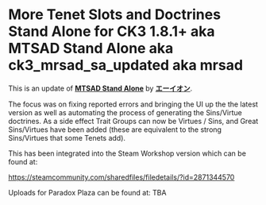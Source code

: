 # More Tenet Slots and Doctrines Stand Alone for CK3 1.8.1+ aka MTSAD Stand Alone aka ck3_mrsad_sa_updated aka mrsad

This is an update of <a href="https://steamcommunity.com/sharedfiles/filedetails/?id=2871344570" target="_blank">**MTSAD Stand Alone**</a> by <a href="https://steamcommunity.com/profiles/76561198331765604" target="_blank">**エーイオン**</a>.  

The focus was on fixing reported errors and bringing the UI up the the latest version as well as automating the process of generating the Sins/Virtue doctrines. 
As a side effect Trait Groups can now be Virtues / Sins, and Great Sins/Virtues have been added (these are equivalent to the strong Sins/Virtues that some Tenets add).

This has been integrated into the Steam Workshop version which can be found at:

https://steamcommunity.com/sharedfiles/filedetails/?id=2871344570

Uploads for Paradox Plaza can be found at:
TBA

